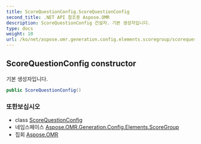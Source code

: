 ```yaml
---
title: ScoreQuestionConfig.ScoreQuestionConfig
second_title: .NET API 참조용 Aspose.OMR
description: ScoreQuestionConfig 건설자. 기본 생성자입니다.
type: docs
weight: 10
url: /ko/net/aspose.omr.generation.config.elements.scoregroup/scorequestionconfig/scorequestionconfig/
---
```

## ScoreQuestionConfig constructor

기본 생성자입니다.

```csharp
public ScoreQuestionConfig()
```

### 또한보십시오

* class [ScoreQuestionConfig](../)
* 네임스페이스 [Aspose.OMR.Generation.Config.Elements.ScoreGroup](../../scorequestionconfig/)
* 집회 [Aspose.OMR](../../../)



